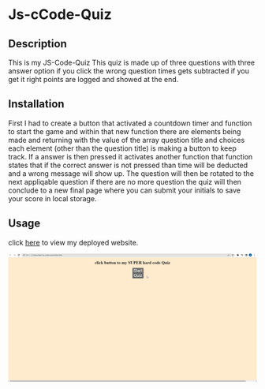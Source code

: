 # Js-cCode-Quiz

## Description
This is my JS-Code-Quiz
This quiz is made up of three questions with three answer option if you click the wrong question times gets subtracted if you get it right points are logged and showed at the end.

## Installation
First I had to create a button that activated a countdown timer and function to start the game and within that new function there are elements being made and returning with the value of the array question title and choices each element (other than the question title) is making a button to keep track.
If a answer is then pressed it activates another function that function states that if the correct answer is not pressed than time will be deducted and a wrong message will show up. The question will then be rotated to the next appliqable question if there are no more question the quiz will then conclude to a new final page where you can submit your initials to save your score in local storage.

## Usage
click [here](https://alex-h1.github.io/js-code-quiz/) to view my deployed website.

![alt text](/assets/Animation.gif)
